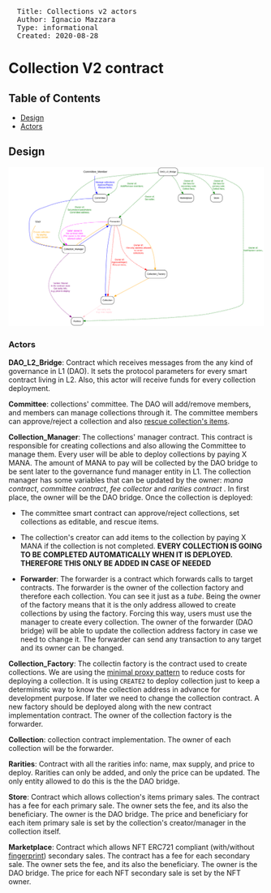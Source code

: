 <pre>
  Title: Collections v2 actors
  Author: Ignacio Mazzara <nacho@decentraland.org>
  Type: informational
  Created: 2020-08-28
</pre>

# Collection V2 contract

## Table of Contents

- [Design](#design)
- [Actors](#actors)

## Design

![images/collections-architecture/fig-contracts.svg](images/fig-contracts.svg)

### Actors

**DAO_L2_Bridge**: Contract which receives messages from the any kind of governance in L1 (DAO). It sets the protocol parameters for every smart contract living in L2. Also, this actor will receive funds for every collection deployment.

**Committee**: collections' committee. The DAO will add/remove members, and members can manage collections through it. The committee members can approve/reject a collection and also [rescue collection's items](./Collections_V2.md#owner).

**Collection_Manager**: The collections' manager contract. This contract is responsible for creating collections and also allowing the Committee to manage them. Every user will be able to deploy collections by paying X MANA. The amount of MANA to pay will be collected by the DAO bridge to be sent later to the governance fund manager entity in L1. The collection manager has some variables that can be updated by the owner: _mana contract_, _committee contract_, _fee collector_ and _rarities contract_ . In first place, the owner will be the DAO bridge. Once the collection is deployed:

- The committee smart contract can approve/reject collections, set collections as editable, and rescue items.
- The collection's creator can add items to the collection by paying X MANA if the collection is not completed. **EVERY COLLECTION IS GOING TO BE COMPLETED AUTOMATICALLY WHEN IT IS DEPLOYED. THEREFORE THIS ONLY BE ADDED IN CASE OF NEEDED**

- **Forwarder**: The forwarder is a contract which forwards calls to target contracts. The forwarder is the owner of the collection factory and therefore each collection. You can see it just as a _tube_. Being the owner of the factory means that it is the only address allowed to create collections by using the factory. Forcing this way, users must use the manager to create every collection. The owner of the forwarder (DAO bridge) will be able to update the collection address factory in case we need to change it. The forwarder can send any transaction to any target and its owner can be changed.

**Collection_Factory**: The collectin factory is the contract used to create collections. We are using the [minimal proxy pattern](https://eips.ethereum.org/EIPS/eip-1167) to reduce costs for deploying a collection. It is using `CREATE2` to deploy collection just to keep a determinstic way to know the collection address in advance for development purpose. If later we need to change the collection contract. A new factory should be deployed along with the new contract implementation contract. The owner of the collection factory is the forwarder.

**Collection**: collection contract implementation. The owner of each collection will be the forwarder.

**Rarities**: Contract with all the rarities info: name, max supply, and price to deploy. Rarities can only be added, and only the price can be updated. The only entity allowed to do this is the the DAO bridge.

**Store**: Contract which allows collection's items primary sales. The contract has a fee for each primary sale. The owner sets the fee, and its also the beneficiary. The owner is the DAO bridge. The price and beneficiary for each item primary sale is set by the collection's creator/manager in the collection itself.

**Marketplace**: Contract which allows NFT ERC721 compliant (with/without [fingerprint](https://github.com/decentraland/land/blob/master/contracts/estate/EstateStorage.sol#L19)) secondary sales. The contract has a fee for each secondary sale. The owner sets the fee, and its also the beneficiary. The owner is the DAO bridge. The price for each NFT secondary sale is set by the NFT owner.
